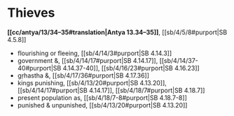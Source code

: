 # Thieves

**[[cc/antya/13/34–35#translation|Antya 13.34–35]]**, [[sb/4/5/8#purport|SB 4.5.8]]

* flourishing or fleeing, [[sb/4/14/3#purport|SB 4.14.3]]
* government &, [[sb/4/14/17#purport|SB 4.14.17]], [[sb/4/14/37-40#purport|SB 4.14.37-40]], [[sb/4/16/23#purport|SB 4.16.23]]
* gṛhastha &, [[sb/4/17/36#purport|SB 4.17.36]]
* kings punishing, [[sb/4/13/20#purport|SB 4.13.20]], [[sb/4/14/17#purport|SB 4.14.17]], [[sb/4/18/7#purport|SB 4.18.7]]
* present population as, [[sb/4/18/7-8#purport|SB 4.18.7-8]]
* punished & unpunished, [[sb/4/13/20#purport|SB 4.13.20]]
